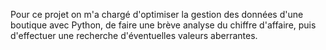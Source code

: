 Pour ce projet on m'a chargé d'optimiser la gestion des données d'une boutique avec Python, de faire une brève analyse du chiffre d'affaire, puis d'effectuer une recherche d'éventuelles valeurs aberrantes.
